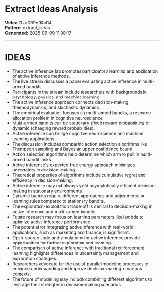 # Extract Ideas Analysis

**Video ID:** a089q9RaI14  
**Pattern:** extract_ideas  
**Generated:** 2025-06-09 11:08:17  

---

# IDEAS

- The active inference lab promotes participatory learning and application of active inference methods.
- The live stream discusses a paper evaluating active inference in multi-armed bandits.
- Participants in the stream include researchers with backgrounds in psychology, physics, and machine learning.
- The active inference approach connects decision-making, thermodynamics, and stochastic dynamics.
- The empirical evaluation focuses on multi-armed bandits, a resource allocation problem in cognitive neuroscience.
- Multi-armed bandits can be stationary (fixed reward probabilities) or dynamic (changing reward probabilities).
- Active inference can bridge cognitive neuroscience and machine learning applications.
- The discussion includes comparing action selection algorithms like Thompson sampling and Bayesian upper confidence bound.
- Action selection algorithms help determine which arm to pull in multi-armed bandit tasks.
- Active inference's expected free energy approach minimizes uncertainty in decision-making.
- Theoretical properties of algorithms include cumulative regret and efficiency in decision-making.
- Active inference may not always yield asymptotically efficient decision-making in stationary environments.
- Dynamic bandits require different approaches and adjustments to learning rules compared to stationary bandits.
- The exploration-exploitation trade-off is central to decision-making in active inference and multi-armed bandits.
- Future research may focus on learning parameters like lambda to optimize active inference performance.
- The potential for integrating active inference with real-world applications, such as marketing and finance, is significant.
- Open-source code and simulations for active inference provide opportunities for further exploration and learning.
- The comparison of active inference with traditional reinforcement learning highlights differences in uncertainty management and exploration strategies. 
- Researchers advocate for the use of parallel modeling processes to enhance understanding and improve decision-making in various contexts.
- The future of modeling may include combining different algorithms to leverage their strengths in decision-making scenarios.